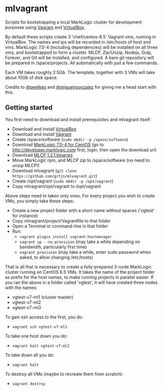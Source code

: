 # mlvagrant

Scripts for bootstrapping a local MarkLogic cluster for development purposes using [Vagrant](https://www.vagrantup.com/) and [VirtualBox](https://www.virtualbox.org/).

By default these scripts create 3 'chef/centos-6.5' Vagrant vms, running in VirtualBox. The names and ips will be recorded in /etc/hosts of host and vms. MarkLogic 7.0-4 (including dependencies) will be installed on all three vms, and bootstrapped to form a cluster. MLCP, Zip/Unzip, Nodejs, Gulp, Forever, and Git will be installed, and configured. A bare git repository will be prepared in /space/projects. All automatically with just a few commands.

Each VM takes roughly 2.5Gb. The template, together with 3 VMs will take about 10Gb of disk space.

Credits to [@peetkes](https://github.com/peetkes) and [@miguelrgonzalez](https://github.com/miguelrgonzalez) for giving me a head start with this.

## Getting started

You first need to download and install prerequisites and mlvagrant itself:

- Download and install [VirtualBox](https://www.virtualbox.org/wiki/Downloads)
- Download and install [Vagrant](https://www.vagrantup.com/downloads.html)
- Create /space/software (`sudo mkdir -p /space/software`)
- Download [MarkLogic 7.0-4 for CentOS](http://developer.marklogic.com/download/binaries/7.0/MarkLogic-7.0-4.x86_64.rpm) (go to http://developer.marklogic.com first, login, then open the download url)
- Download [MLCP 1.2.1 binaries](http://developer.marklogic.com/download/binaries/mlcp/mlcp-Hadoop1-1.2-1-bin.zip)
- Move MarkLogic rpm, and MLCP zip to /space/software (no need to unzip MLCP!)
- Download mlvagrant (`git clone https://github.com/grtjn/mlvagrant.git`)
- Create /opt/vagrant (`sudo mkdir -p /opt/vagrant`)
- Copy mlvagrant/opt/vagrant to /opt/vagrant

Above steps need to taken only ones. For every project you wish to create VMs, you simply take these steps:

- Create a new project folder with a short name without spaces ('vgtest' for instance)
- Copy mlvagrant/project/Vagrantfile to that folder
- Open a Terminal or command-line in that folder
- Run:
  - `vagrant plugin install vagrant-hostmanager`
  - `vagrant up --no-provision` (may take a while depending on bandwidth, particularly first time)
  - `vagrant provision` (may take a while, enter sudo password when asked, to allow changing /etc/hosts)

That is all that is necessary to create a fully-prepared 3-node MarkLogic cluster running on CentOS 6.5 VMs. It takes the name of the project folder as prefix for the host names, to make running projects in parallel easier. If you ran the above in a folder called 'vgtest', it will have created three nodes with the names:

- vgtest-v7-ml1 (cluster master)
- vgtest-v7-ml2
- vgtest-v7-ml3

To gain ssh access to the first, you do:

- `vagrant ssh vgtest-v7-ml1`

To take one host down you do:

- `vagrant halt vgtest-v7-ml2`

To take down all you do:

- `vagrant halt`

To destroy all VMs (maybe to recreate them from scratch):

- `vagrant destroy`

